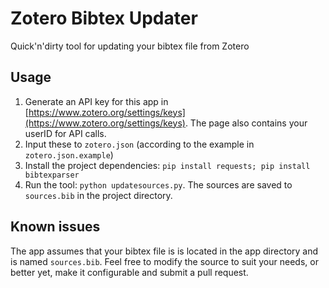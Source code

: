# Zotero Bibtex Updater
Quick'n'dirty tool for updating your bibtex file from Zotero

## Usage
1. Generate an API key for this app in [https://www.zotero.org/settings/keys](https://www.zotero.org/settings/keys). The page also contains your userID for API calls. 
2. Input these to `zotero.json` (according to the example in `zotero.json.example`)
3. Install the project dependencies: `pip install requests; pip install bibtexparser`
4. Run the tool: `python updatesources.py`. The sources are saved to `sources.bib` in the project directory.

## Known issues
The app assumes that your bibtex file is is located in the app directory and is named `sources.bib`. Feel free to modify the source to suit your needs, or better yet, make it configurable and submit a pull request.